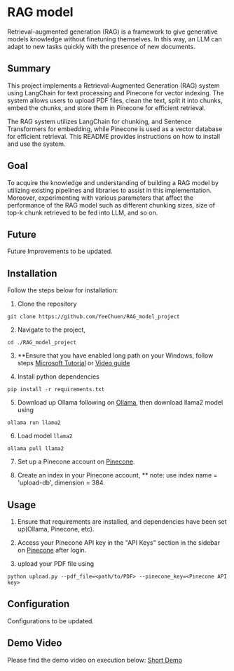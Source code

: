 # RAG model

Retrieval-augmented generation (RAG) is a framework to give generative models knowledge without finetuning themselves. In this way, an LLM can adapt to new tasks quickly with the presence of new documents.

## Summary

This project implements a Retrieval-Augmented Generation (RAG) system using LangChain for text processing and Pinecone for vector indexing. The system allows users to upload PDF files, clean the text, split it into chunks, embed the chunks, and store them in Pinecone for efficient retrieval.

The RAG system utilizes LangChain for chunking, and Sentence Transformers for embedding, while Pinecone is used as a vector database for efficient retrieval. This README provides instructions on how to install and use the system.

## Goal

To acquire the knowledge and understanding of building a RAG model by utilizing existing pipelines and libraries to assist in this implementation. Moreover, experimenting with various parameters that affect the performance of the RAG model such as different chunking sizes, size of top-k chunk retrieved to be fed into LLM, and so on.

## Future

Future Improvements to be updated.

## Installation
Follow the steps below for installation:

1. Clone the repository

```
git clone https://github.com/YeeChuen/RAG_model_project
```

2. Navigate to the project,

```
cd ./RAG_model_project
```

3. **Ensure that you have enabled long path on your Windows, follow steps [Microsoft Tutorial](https://learn.microsoft.com/en-us/windows/win32/fileio/maximum-file-path-limitation?tabs=registry) or [Video guide](https://www.youtube.com/watch?v=E0e28Z1iHWs)

4. Install python dependencies

```
pip install -r requirements.txt
```

5. Download up Ollama following on [Ollama](https://github.com/ollama/ollama), then download llama2 model using 

```
ollama run llama2
```

6. Load model ```llama2```

```
ollama pull llama2
```

7. Set up a Pinecone account on [Pinecone](https://app.pinecone.io/).

8. Create an index in your Pinecone account, ** note: use index name = 'upload-db', dimension = 384.

## Usage

1. Ensure that requirements are installed, and dependencies have been set up(Ollama, Pinecone, etc).

2. Access your Pinecone API key in the "API Keys" section in the sidebar on [Pinecone](https://app.pinecone.io/) after login.

3. upload your PDF file using 

```
python upload.py --pdf_file=<path/to/PDF> --pinecone_key=<Pinecone API key>
```

## Configuration

Configurations to be updated.

## Demo Video

Please find the demo video on execution below:
[Short Demo](https://drive.google.com/file/d/1bNf5xmQ6m8Q8OgOkFYCN4DHeTtbTyxOF/view?usp=drive_link)
